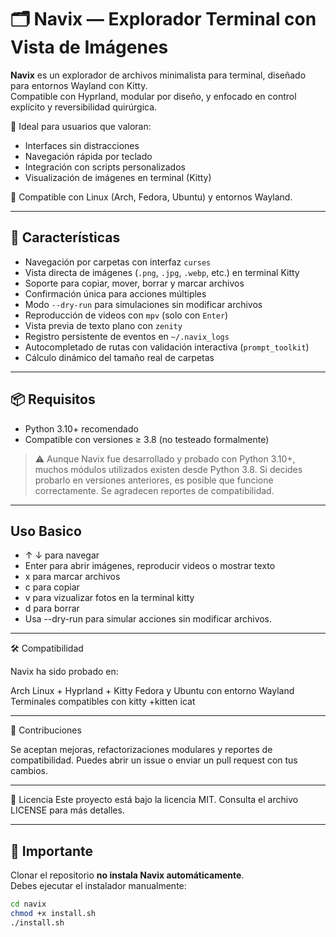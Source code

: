 # 🗂️ Navix — Explorador Terminal con Vista de Imágenes

**Navix** es un explorador de archivos minimalista para terminal, diseñado para entornos Wayland con Kitty.  
Compatible con Hyprland, modular por diseño, y enfocado en control explícito y reversibilidad quirúrgica.

🧠 Ideal para usuarios que valoran:
- Interfaces sin distracciones
- Navegación rápida por teclado
- Integración con scripts personalizados
- Visualización de imágenes en terminal (Kitty)

🔧 Compatible con Linux (Arch, Fedora, Ubuntu) y entornos Wayland.

---

## 🚀 Características

- Navegación por carpetas con interfaz `curses`
- Vista directa de imágenes (`.png`, `.jpg`, `.webp`, etc.) en terminal Kitty
- Soporte para copiar, mover, borrar y marcar archivos
- Confirmación única para acciones múltiples
- Modo `--dry-run` para simulaciones sin modificar archivos
- Reproducción de videos con `mpv` (solo con `Enter`)
- Vista previa de texto plano con `zenity`
- Registro persistente de eventos en `~/.navix_logs`
- Autocompletado de rutas con validación interactiva (`prompt_toolkit`)
- Cálculo dinámico del tamaño real de carpetas

---

## 📦 Requisitos

- Python 3.10+ recomendado  
- Compatible con versiones ≥ 3.8 (no testeado formalmente)

> ⚠️ Aunque Navix fue desarrollado y probado con Python 3.10+, muchos módulos utilizados existen desde Python 3.8. Si decides probarlo en versiones anteriores, es posible que funcione correctamente. Se agradecen reportes de compatibilidad.

---

## Uso Basico

- ↑ ↓ para navegar
- Enter para abrir imágenes, reproducir videos o mostrar texto
- x para marcar archivos
- c para copiar
- v para vizualizar fotos en la terminal kitty
- d para borrar
- Usa --dry-run para simular acciones sin modificar archivos.

---

🛠️ Compatibilidad

Navix ha sido probado en:

Arch Linux + Hyprland + Kitty Fedora y Ubuntu con entorno Wayland Terminales compatibles con kitty +kitten icat

---

🤝 Contribuciones

Se aceptan mejoras, refactorizaciones modulares y reportes de compatibilidad. Puedes abrir un issue o enviar un pull request con tus cambios.

---

📄 Licencia
Este proyecto está bajo la licencia MIT. Consulta el archivo LICENSE para más detalles.

---

## 🚨 Importante

Clonar el repositorio **no instala Navix automáticamente**.  
Debes ejecutar el instalador manualmente:

```bash
cd navix
chmod +x install.sh
./install.sh




